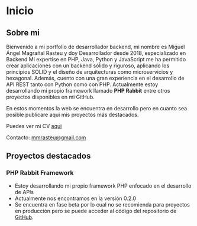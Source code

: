 # Inicio

## Sobre mi

Bienvenido a mi portfolio de desarrollador backend, mi nombre es Miguel Ángel Magrañal Rasteu y doy Desarrollador desde 2018, especializado en Backend
Mi expertise en PHP, Java, Python y JavaScript me ha permitido crear aplicaciones con un backend sólido y riguroso, aplicando los principios SOLID y el diseño de arquitecturas como microservicios y hexagonal. 
Además, cuento con una gran experiencia en el desarrollo de API REST tanto con Python como con PHP. 
Actualmente estoy desarrollando mi propio framework llamado **PHP Rabbit** entre otros proyectos disponibles en mi GitHub.

En estos momentos la web se encuentra en desarrollo pero en cuanto sea posible publicare aqui mis proyectos más destacados.

Puedes ver mi CV [aqui](cv.md)

Contacto: mmrasteu@gmail.com

## Proyectos destacados

### **PHP Rabbit Framework**  
- Estoy desarrollando mi propio framework PHP enfocado en el desarrollo de APIs
- Actualmente nos encontramos en la versión 0.2.0
- Se encuentra en fase beta por lo cual no se recomienda para proyectos en producción pero se puede acceder al código del repositorio de [GitHub](https://github.com/mmrasteu/phprabbit-framework). 
